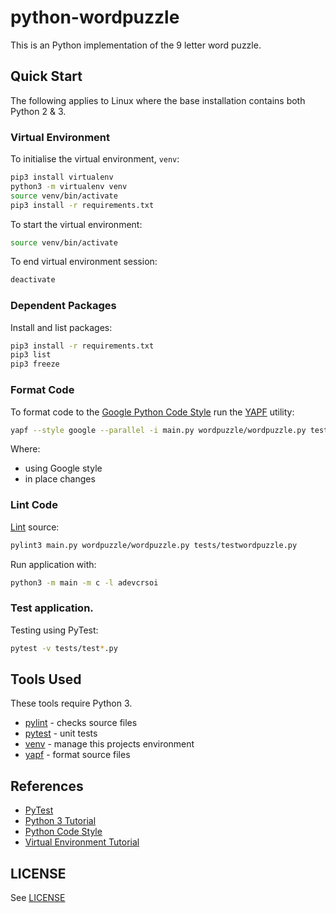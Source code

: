 # python-wordpuzzle

This is an Python implementation of the 9 letter word puzzle.

## Quick Start

The following applies to Linux where the base installation contains both Python
2 & 3.

### Virtual Environment

To initialise the virtual environment, `venv`:

```bash
pip3 install virtualenv
python3 -m virtualenv venv
source venv/bin/activate
pip3 install -r requirements.txt
```

To start the virtual environment:

```bash
source venv/bin/activate
```

To end virtual environment session:

```bash
deactivate
```

### Dependent Packages

Install and list packages:

```bash
pip3 install -r requirements.txt
pip3 list
pip3 freeze
```

### Format Code

To format code to the [Google Python Code
Style](https://github.com/google/styleguide/blob/gh-pages/pyguide.md) run the
[YAPF](https://github.com/google/yapf) utility:

```bash
yapf --style google --parallel -i main.py wordpuzzle/wordpuzzle.py tests/testwordpuzzle.py
```

Where:

  - using Google style 
  - in place changes

### Lint Code

[Lint](https://www.pylint.org/) source:

```bash
pylint3 main.py wordpuzzle/wordpuzzle.py tests/testwordpuzzle.py
```

Run application with:

```bash
python3 -m main -m c -l adevcrsoi
```

### Test application.

Testing using PyTest:

```bash
pytest -v tests/test*.py
```

## Tools Used

These tools require Python 3.

* [pylint](https://www.pylint.org/) - checks source files
* [pytest](https://docs.pytest.org/) - unit tests
* [venv](https://docs.python.org/library/venv.html) - manage this projects environment
* [yapf](https://github.com/google/yapf) - format source files

## References

* [PyTest](https://docs.pytest.org/)
* [Python 3 Tutorial](https://docs.python.org/3/tutorial/)
* [Python Code Style](https://github.com/google/styleguide/blob/gh-pages/pyguide.md)
* [Virtual Environment Tutorial](https://realpython.com/python-virtual-environments-a-primer/)

## LICENSE

See [LICENSE](./LICENSE)
